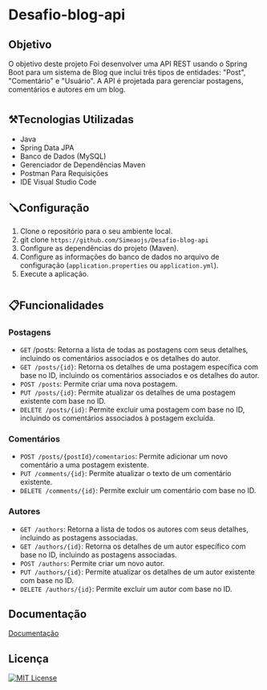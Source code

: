 # Desafio-blog-api

## Objetivo

O objetivo deste projeto Foi desenvolver uma API REST usando o Spring Boot para um sistema de Blog que inclui três tipos de entidades: "Post", "Comentário" e "Usuário". A API é projetada para gerenciar postagens, comentários e autores em um blog.
#
## ⚒️Tecnologias Utilizadas

- Java
- Spring Data JPA
- Banco de Dados (MySQL)
- Gerenciador de Dependências Maven
- Postman Para Requisições
- IDE Visual Studio Code

## 🪛Configuração 

1. Clone o repositório para o seu ambiente local.
2. git clone ```https://github.com/Simeaojs/Desafio-blog-api```
3. Configure as dependências do projeto (Maven).
4. Configure as informações do banco de dados no arquivo de configuração (`application.properties` ou `application.yml`).
5. Execute a aplicação.
#

## 📋Funcionalidades

### Postagens
- `GET` /posts: Retorna a lista de todas as postagens com seus detalhes, incluindo os comentários associados e os detalhes do autor.
- `GET /posts/{id}`: Retorna os detalhes de uma postagem específica com base no ID, incluindo os comentários associados e os detalhes do autor.
- `POST /posts`: Permite criar uma nova postagem.
- `PUT /posts/{id}`: Permite atualizar os detalhes de uma postagem existente com base no ID.
- `DELETE /posts/{id}`: Permite excluir uma postagem com base no ID, incluindo os comentários associados à postagem excluída.

### Comentários
- `POST /posts/{postId}/comentarios`: Permite adicionar um novo comentário a uma postagem existente.
- `PUT /comments/{id}`: Permite atualizar o texto de um comentário existente.
- `DELETE /comments/{id}`: Permite excluir um comentário com base no ID.

### Autores
- `GET /authors`: Retorna a lista de todos os autores com seus detalhes, incluindo as postagens associadas.
- `GET /authors/{id}`: Retorna os detalhes de um autor específico com base no ID, incluindo as postagens associadas.
- `POST /authors`: Permite criar um novo autor.
- `PUT /authors/{id}`: Permite atualizar os detalhes de um autor existente com base no ID.
- `DELETE /authors/{id}`: Permite excluir um autor com base no ID.



## Documentação

[Documentação](https://documenter.getpostman.com/view/28267689/2s9YJgSfEp)

## Licença 

[![MIT License](https://img.shields.io/badge/License-MIT-green.svg)](https://choosealicense.com/licenses/mit/)


